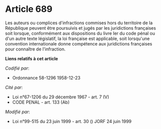 # Article 689

Les auteurs ou complices d'infractions commises hors du territoire de la République peuvent être poursuivis et jugés par les
juridictions françaises soit lorsque, conformément aux dispositions du livre Ier du code pénal ou d'un autre texte
législatif, la loi française est applicable, soit lorsqu'une convention internationale donne compétence aux juridictions
françaises pour connaître de l'infraction.

**Liens relatifs à cet article**

_Codifié par_:

  - Ordonnance 58-1296 1958-12-23

_Cité par_:

  - Loi n°67-1206 du 29 décembre 1967 - art. 7 (V)
  - CODE PENAL - art. 133 (Ab)

_Modifié par_:

  - Loi n°99-515 du 23 juin 1999 - art. 30 () JORF 24 juin 1999
